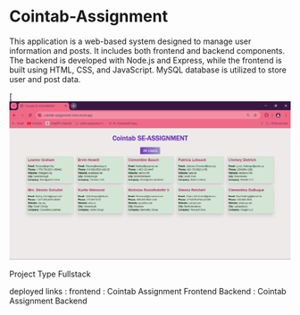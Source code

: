 # Cointab-Assignment

This application is a web-based system designed to manage user information and posts. It includes both frontend and backend components. The backend is developed with Node.js and Express, while the frontend is built using HTML, CSS, and JavaScript. MySQL database is utilized to store user and post data.

[![image](https://github.com/chaitanya140/Cointab-Assignment/blob/main/Cointab%20Assignment.png)

Project Type
Fullstack

deployed links :
frontend : Cointab Assignment Frontend
Backend : Cointab Assignment Backend
